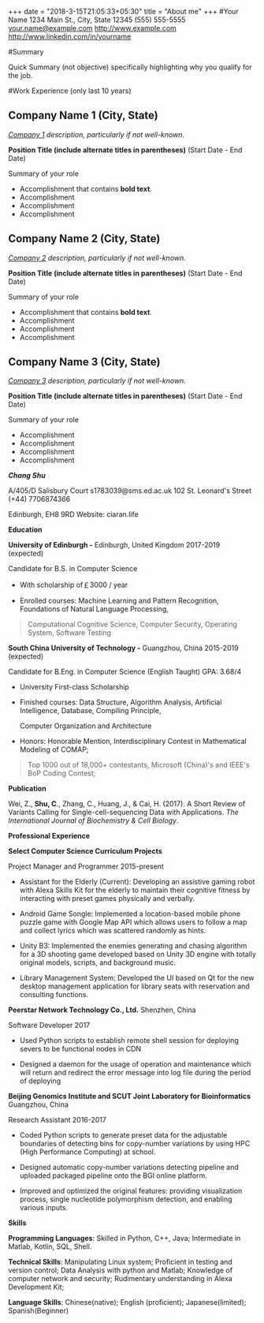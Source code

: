 +++
date = "2018-3-15T21:05:33+05:30"
title = "About me"
+++
#Your Name
1234 Main St., City, State 12345
(555) 555-5555
your.name@example.com
http://www.example.com
http://www.linkedin.com/in/yourname

#Summary

Quick Summary (not objective) specifically highlighting why you qualify for the job.

#Work Experience (only last 10 years)

## Company Name 1 (City, State)
*[Company 1][] description, particularly if not well-known.*

**Position Title (include alternate titles in parentheses)** (Start Date - End Date)

Summary of your role

- Accomplishment that contains **bold text**.
- Accomplishment
- Accomplishment
- Accomplishment

## Company Name 2 (City, State)
*[Company 2][] description, particularly if not well-known.*

**Position Title (include alternate titles in parentheses)** (Start Date - End Date)

Summary of your role

- Accomplishment that contains **bold text**.
- Accomplishment
- Accomplishment
- Accomplishment

## Company Name 3 (City, State)
*[Company 3][] description, particularly if not well-known.*

**Position Title (include alternate titles in parentheses)** (Start Date - End Date)

Summary of your role

- Accomplishment
- Accomplishment
- Accomplishment
- Accomplishment


[Company 1]: http://www.example.com/company1
[Company 2]: http://www.example.com/company2
[Company 3]: http://www.example.com/company2
***Chang Shu***

A/405/D Salisbury Court s1783039\@sms.ed.ac.uk 102 St. Leonard's Street
(+44) 7706874366

Edinburgh, EH8 9RD Website: ciaran.life

**Education**

**University of Edinburgh -** Edinburgh, United Kingdom 2017-2019
(expected)

Candidate for B.S. in Computer Science

-   With scholarship of￡3000 / year

-   Enrolled courses: Machine Learning and Pattern Recognition,
    Foundations of Natural Language Processing,

> Computational Cognitive Science, Computer Security, Operating System,
> Software Testing

**South China University of Technology -** Guangzhou, China 2015-2019
(expected)

Candidate for B.Eng. in Computer Science (English Taught) GPA: 3.68/4

-   University First-class Scholarship

-   Finished courses: Data Structure, Algorithm Analysis, Artificial
    Intelligence, Database, Compiling Principle,

    Computer Organization and Architecture

<!-- -->

-   Honors: Honorable Mention, Interdisciplinary Contest in Mathematical
    Modeling of COMAP;

> Top 1000 out of 18,000+ contestants, Microsoft (China)'s and IEEE's
> BoP Coding Contest;

**Publication**

Wei, Z., **Shu, C**., Zhang, C., Huang, J., & Cai, H. (2017). A Short
Review of Variants Calling for Single-cell-sequencing Data with
Applications. *The International Journal of Biochemistry & Cell
Biology*.

**Professional Experience**

**Select Computer Science Curriculum Projects**

Project Manager and Programmer 2015-present

-   Assistant for the Elderly (Current): Developing an assistive gaming
    robot with Alexa Skills Kit for the elderly to maintain their
    cognitive fitness by interacting with preset games physically and
    verbally.

-   Android Game Songle: Implemented a location-based mobile phone
    puzzle game with Google Map API which allows users to follow a map
    and collect lyrics which was scattered randomly as hints.

-   Unity B3: Implemented the enemies generating and chasing algorithm
    for a 3D shooting game developed based on Unity 3D engine with
    totally original models, scripts, and background music.

-   Library Management System: Developed the UI based on Qt for the new
    desktop management application for library seats with reservation
    and consulting functions.

**Peerstar Network Technology Co., Ltd.** Shenzhen, China

Software Developer 2017

-   Used Python scripts to establish remote shell session for deploying
    severs to be functional nodes in CDN

-   Designed a daemon for the usage of operation and maintenance which
    will return and redirect the error message into log file during the
    period of deploying

**Beijing Genomics Institute and SCUT Joint Laboratory for
Bioinformatics** Guangzhou, China

Research Assistant 2016-2017

-   Coded Python scripts to generate preset data for the adjustable
    boundaries of detecting bins for copy-number variations by using HPC
    (High Performance Computing) at school.

-   Designed automatic copy-number variations detecting pipeline and
    uploaded packaged pipeline onto the BGI online platform.

-   Improved and optimized the original features: providing
    visualization process, single nucleotide polymorphism detection, and
    enabling various inputs.

**Skills**

**Programming Languages**: Skilled in Python, C++, Java; Intermediate in
Matlab, Kotlin, SQL, Shell.

**Technical Skills**: Manipulating Linux system; Proficient in testing
and version control; Data Analysis with python and Matlab; Knowledge of
computer network and security; Rudimentary understanding in Alexa
Development Kit;

**Language Skills**: Chinese(native); English (proficient);
Japanese(limited); Spanish(Beginner)
